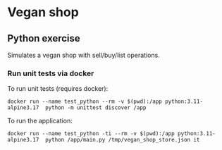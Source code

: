 # Vegan shop

## Python exercise

Simulates a vegan shop with sell/buy/list operations.

### Run unit tests via docker

To run unit tests (requires docker):

```
docker run --name test_python --rm -v $(pwd):/app python:3.11-alpine3.17  python -m unittest discover /app
```

To run the application:

```
docker run --name test_python -ti --rm -v $(pwd):/app python:3.11-alpine3.17  python /app/main.py /tmp/vegan_shop_store.json it
```

